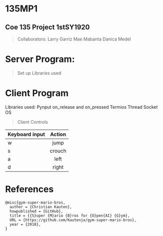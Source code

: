 # 135MP1
## Coe 135 Project 1stSY1920

>Collaborators: 
Larry Garriz
Mae Mabanta
Danica Medel

# Server Program:
>Set up
Libraries used 



# Client Program

Libraries used:
Pynput on_release and on_pressed
Termios
Thread
Socket
OS
> Client Controls

| Keyboard input| Action        |
| ------------- |:-------------:|
| w      | jump |
| s      | crouch      |
| a | left      |
| d | right     |

# References
```
@misc{gym-super-mario-bros,
  author = {Christian Kauten},
  howpublished = {GitHub},
  title = {{S}uper {M}ario {B}ros for {O}pen{AI} {G}ym},
  URL = {https://github.com/Kautenja/gym-super-mario-bros},
  year = {2018},
}
```
